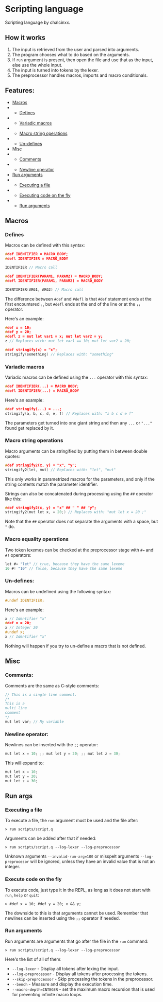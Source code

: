 # Scripting language
Scripting language by chalcinxx.

## How it works
1. The input is retrieved from the user and parsed into arguments.
2. The program chooses what to do based on the arguments.
3. If `run` argument is present, then open the file and use that as the input, else use the whole input.
4. The input is turned into tokens by the lexer.
5. The preprocessor handles macros, imports and macro conditionals.

## Features:
- [Macros](#macros)
- - [Defines](#defines)
- - [Variadic macros](#variadic-macros)
- - [Macro string operations](#macro-string-operations)
- - [Un-defines](#un-defines)
- [Misc](#misc)
- - [Comments](#comments)
- - [Newline operator](#newline-operator)
- [Run arguments](#run-args)
- - [Executing a file](#executing-a-file)
- - [Executing code on the fly](#execute-code-on-the-fly)
- - [Run arguments](#run-arguments)

## Macros
### Defines
Macros can be defined with this syntax:
```c
#def IDENTIFIER = MACRO_BODY;
#defl IDENTIFIER = MACRO_BODY

IDENTIFIER // Macro call

#def IDENTIFIER(PARAM1, PARAM2) = MACRO_BODY;
#defl IDENTIFIER(PARAM1, PARAM2) = MACRO_BODY

IDENTIFIER(ARG1, ARG2) // Macro call
```
The difference between `#def` and `#defl` is that `#def` statement ends at the first encountered `;`, but `#defl` ends at the end of the line or at the `;;` operator.

Here's an example:
```c
#def x = 10;
#def y = 20;
#defl z = mut let var1 = x; mut let var2 = y;
z // Replaces with: mut let var1 == 10; mut let var2 = 20;

#def stringify(x) = "x";
stringify(something) // Replaces with: "something"
```
### Variadic macros
Variadic macros can be defined using the `...` operator with this syntax:
```c
#def IDENTIFIER(...) = MACRO_BODY;
#defl IDENTIFIER(...) = MACRO_BODY
```
Here's an example:
```c
#def stringify(...) = ...;
stringify(a, b, c, d, e, f) // Replaces with: "a b c d e f"
```
The parameters get turned into one giant string and then any `...` or `"..."` found get replaced by it.
### Macro string operations
Macro arguments can be stringified by putting them in between double quotes:
```c
#def stringify2(x, y) = "x", "y";
stringify2(let, mut) // Replaces with: "let", "mut"
```
This only works in parametrized macros for the parameters, and only if the string contents match the parameter identifier.

Strings can also be concatenated during processing using the `##` operator like this:
```c
#def stringify2(x, y) = "x" ## " " ## "y";
stringify2(mut let x, = 20;) // Replaces with: "mut let x = 20 ;" 
```
Note that the `##` operator does not separate the arguments with a space, but `"` do.
### Macro equality operations
Two token lexemes can be checked at the preprocessor stage with `#=` and `#!` operators:
```c
let #= "let" // true, because they have the same lexeme
10 #! "10" // false, because they have the same lexeme
```
### Un-defines:
Macros can be undefined using the following syntax:
```c
#undef IDENTIFIER;
```
Here's an example:
```c
x // Identifier "x"
#def x = 20;
x // Integer 20
#undef x;
x // Identifier "x"
```
Nothing will happen if you try to un-define a macro that is not defined.
## Misc
### Comments:
Comments are the same as C-style comments:
```c
// This is a single line comment.
/*
This is a
multi line
comment
*/
mut let var; // My variable
```
### Newline operator:
Newlines can be inserted with the `;;` operator:
```c
mut let x = 10; ;; mut let y = 20; ;; mut let z = 30;
```
This will expand to:
```c
mut let x = 10;
mut let y = 20;
mut let z = 30;
```

## Run args
### Executing a file
To execute a file, the `run` argument must be used and the file after:
```
> run scripts/script.q
```
Arguments can be added after that if needed:
```
> run scripts/script.q --log-lexer --log-preprocessor
```
Unknown arguments `--invalid-run-arg=100` or misspelt arguments `--log-preprocesor` will be ignored, unless they have an invalid value that is not an integer.
### Execute code on the fly
To execute code, just type it in the REPL, as long as it does not start with `run`, `help` or `quit`:
```
> #def x = 10; #def y = 20; x && y;
```
The downside to this is that arguments cannot be used. Remember that newlines can be inserted using the `;;` operator if needed.
### Run arguments
Run arguments are arguments that go after the file in the `run` command:
```
> run scripts/script.q --log-lexer --log-preprocessor
```
Here's the list of all of them:
- `--log-lexer` - Display all tokens after lexing the input.
- `--log-preprocessor` - Display all tokens after processing the tokens.
- `--skip-preprocessor` - Skip processing the tokens in the preprocessor.
- `--bench` - Measure and display the execution time.
- `--macro-depth=INTEGER` - set the maximum macro recursion that is used for preventing infinite macro loops.
